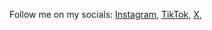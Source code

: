 Follow me on my socials:
[Instagram](https://instagram.com/cemalshabinas/),
[TikTok](https://tiktok.com/@cemalshabinas),
[X](https://x.com/cemalshabi),